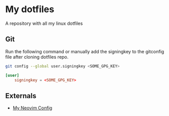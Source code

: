 # My dotfiles

A repository with all my linux dotfiles

## Git

Run the following command or manually add the signingkey to the gitconfig file after cloning dotfiles repo.

```bash
git config --global user.signingkey <SOME_GPG_KEY>
```

```toml
[user]
    signingkey = <SOME_GPG_KEY>
```

## Externals

- [My Neovim Config](https://github.com/evictedcucumber/neovim)
